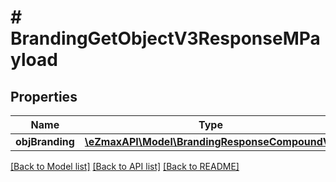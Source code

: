 # # BrandingGetObjectV3ResponseMPayload

## Properties

Name | Type | Description | Notes
------------ | ------------- | ------------- | -------------
**objBranding** | [**\eZmaxAPI\Model\BrandingResponseCompoundV3**](BrandingResponseCompoundV3.md) |  |

[[Back to Model list]](../../README.md#models) [[Back to API list]](../../README.md#endpoints) [[Back to README]](../../README.md)
